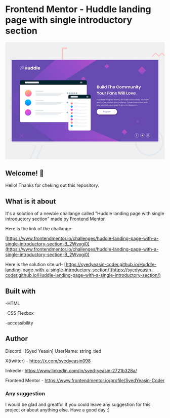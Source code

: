 # Frontend Mentor - Huddle landing page with single introductory section

![Design preview for the Huddle landing page with single introductory section](preview.jpg)


## Welcome! 👋

Hello! Thanks for cheking out this repository.

## What is it about

It's a solution of a newbie challange called "Huddle landing page with single introductory section" made by Frontend Mentor.

Here is the link of the challange-

[https://www.frontendmentor.io/challenges/huddle-landing-page-with-a-single-introductory-section-B_2Wvxgi0](https://www.frontendmentor.io/challenges/huddle-landing-page-with-a-single-introductory-section-B_2Wvxgi0)

Here is the solution site url-
[https://syedyeasin-coder.github.io/Huddle-landing-page-with-a-single-introductory-section/](https://syedyeasin-coder.github.io/Huddle-landing-page-with-a-single-introductory-section/)

## Built with

-HTML

-CSS Flexbox

-accessibility

## Author

Discord -[Syed Yeasin] UserName: string_tied

X(twitter) - https://x.com/syedyeasin098

linkedin- https://www.linkedin.com/in/syed-yeasin-2721b328a/

Frontend Mentor - https://www.frontendmentor.io/profile/SyedYeasin-Coder

### Any suggestion

I would be glad and greatful if you could leave any suggestion for this project or about anything else. Have a good day :)
